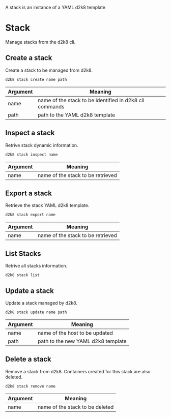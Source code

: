 A stack is an instance of a YAML d2k8 template

# Stack

Manage stacks from the d2k8 cli.


## Create a stack

Create a stack to be managed from d2k8.

`d2k8 stack create name path`

| Argument    | Meaning       |
| ----------- | ------------- |
| name        | name of the stack to be identified in d2k8 cli commands |
| path        | path to the YAML d2k8 template |


## Inspect a stack

Retrive stack dynamic information.

`d2k8 stack inspect name`

| Argument    | Meaning       |
| ----------- | ------------- |
| name        | name of the stack to be retrieved |


## Export a stack

Retrieve the stack YAML d2k8 template.

`d2k8 stack export name`

| Argument    | Meaning       |
| ----------- | ------------- |
| name        | name of the stack to be retrieved |


## List Stacks

Retrive all stacks information.

`d2k8 stack list`

## Update a stack

Update a stack managed by d2k8.

`d2k8 stack update name path`

| Argument    | Meaning       |
| ----------- | ------------- |
| name        | name of the host to be updated |
| path        | path to the new YAML d2k8 template |


## Delete a stack

Remove a stack from d2k8. Containers created for this stack are also deleted.

`d2k8 stack remove name`

| Argument    | Meaning       |
| ----------- | ------------- |
| name        | name of the stack to be deleted |
